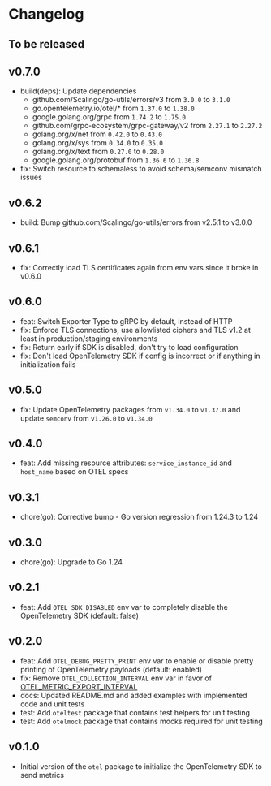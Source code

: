 # Changelog

## To be released

## v0.7.0

* build(deps): Update dependencies
  * github.com/Scalingo/go-utils/errors/v3 from `3.0.0` to `3.1.0`
  * go.opentelemetry.io/otel/* from `1.37.0` to `1.38.0`
  * google.golang.org/grpc from `1.74.2` to `1.75.0`
  * github.com/grpc-ecosystem/grpc-gateway/v2 from `2.27.1` to `2.27.2`
  * golang.org/x/net from `0.42.0` to `0.43.0`
  * golang.org/x/sys from `0.34.0` to `0.35.0`
  * golang.org/x/text from `0.27.0` to `0.28.0`
  * google.golang.org/protobuf from `1.36.6` to `1.36.8`
* fix: Switch resource to schemaless to avoid schema/semconv mismatch issues

## v0.6.2

* build: Bump github.com/Scalingo/go-utils/errors from v2.5.1 to v3.0.0

## v0.6.1

* fix: Correctly load TLS certificates again from env vars since it broke in v0.6.0

## v0.6.0

* feat: Switch Exporter Type to gRPC by default, instead of HTTP
* fix: Enforce TLS connections, use allowlisted ciphers and TLS v1.2 at least in production/staging environments
* fix: Return early if SDK is disabled, don't try to load configuration
* fix: Don't load OpenTelemetry SDK if config is incorrect or if anything in initialization fails

## v0.5.0

* fix: Update OpenTelemetry packages from `v1.34.0` to `v1.37.0` and update `semconv` from `v1.26.0` to `v1.34.0`

## v0.4.0

* feat: Add missing resource attributes: `service_instance_id` and `host_name` based on OTEL specs

## v0.3.1

* chore(go): Corrective bump - Go version regression from 1.24.3 to 1.24

## v0.3.0

* chore(go): Upgrade to Go 1.24

## v0.2.1

* feat: Add `OTEL_SDK_DISABLED` env var to completely disable the OpenTelemetry SDK (default: false)

## v0.2.0

* feat: Add `OTEL_DEBUG_PRETTY_PRINT` env var to enable or disable pretty printing of OpenTelemetry payloads (default: enabled)
* fix: Remove `OTEL_COLLECTION_INTERVAL` env var in favor of [OTEL_METRIC_EXPORT_INTERVAL](https://github.com/open-telemetry/opentelemetry-go/blob/a9cbc3d8dec7be22c7d3691ca1755f25c1702a1d/sdk/metric/env.go#L17)
* docs: Updated README.md and added examples with implemented code and unit tests
* test: Add `oteltest` package that contains test helpers for unit testing
* test: Add `otelmock` package that contains mocks required for unit testing

## v0.1.0

* Initial version of the `otel` package to initialize the OpenTelemetry SDK to send metrics
